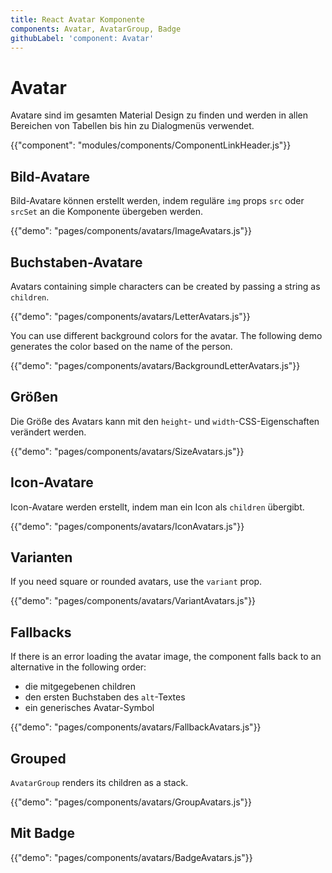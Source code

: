 ```yaml
---
title: React Avatar Komponente
components: Avatar, AvatarGroup, Badge
githubLabel: 'component: Avatar'
---
```


# Avatar

<p class="description">Avatare sind im gesamten Material Design zu finden und werden in allen Bereichen von Tabellen bis hin zu Dialogmenüs verwendet.</p>

{{"component": "modules/components/ComponentLinkHeader.js"}}

## Bild-Avatare

Bild-Avatare können erstellt werden, indem reguläre `img` props `src` oder `srcSet` an die Komponente übergeben werden.

{{"demo": "pages/components/avatars/ImageAvatars.js"}}

## Buchstaben-Avatare

Avatars containing simple characters can be created by passing a string as `children`.

{{"demo": "pages/components/avatars/LetterAvatars.js"}}

You can use different background colors for the avatar. The following demo generates the color based on the name of the person.

{{"demo": "pages/components/avatars/BackgroundLetterAvatars.js"}}

## Größen

Die Größe des Avatars kann mit den `height`- und `width`-CSS-Eigenschaften verändert werden.

{{"demo": "pages/components/avatars/SizeAvatars.js"}}

## Icon-Avatare

Icon-Avatare werden erstellt, indem man ein Icon als `children` übergibt.

{{"demo": "pages/components/avatars/IconAvatars.js"}}

## Varianten

If you need square or rounded avatars, use the `variant` prop.

{{"demo": "pages/components/avatars/VariantAvatars.js"}}

## Fallbacks

If there is an error loading the avatar image, the component falls back to an alternative in the following order:

- die mitgegebenen children
- den ersten Buchstaben des `alt`-Textes
- ein generisches Avatar-Symbol

{{"demo": "pages/components/avatars/FallbackAvatars.js"}}

## Grouped

`AvatarGroup` renders its children as a stack.

{{"demo": "pages/components/avatars/GroupAvatars.js"}}

## Mit Badge

{{"demo": "pages/components/avatars/BadgeAvatars.js"}}
